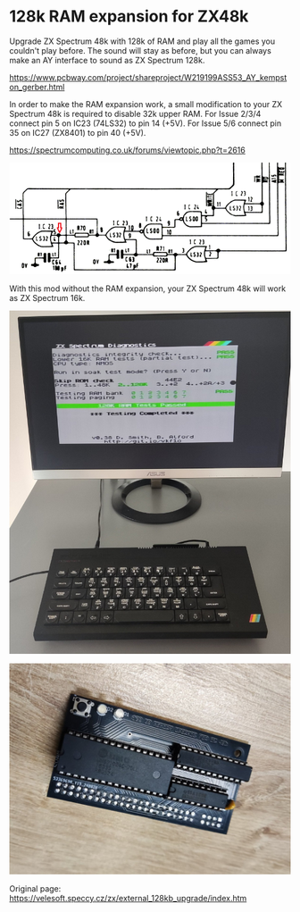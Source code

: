 # 128k RAM expansion for ZX48k
Upgrade ZX Spectrum 48k with 128k of RAM and play all the games you couldn't play before. The sound will stay as before, but you can always make an AY interface to sound as ZX Spectrum 128k.

https://www.pcbway.com/project/shareproject/W219199ASS53_AY_kempston_gerber.html

In order to make the RAM expansion work, a small modification to your ZX Spectrum 48k is required to disable 32k upper RAM.
For Issue 2/3/4 connect pin 5 on IC23 (74LS32) to pin 14 (+5V). For Issue 5/6 connect pin 35 on IC27 (ZX8401) to pin 40 (+5V).

https://spectrumcomputing.co.uk/forums/viewtopic.php?t=2616

![image](/Images/CAS.png)

With this mod without the RAM expansion, your ZX Spectrum 48k will work as ZX Spectrum 16k. 



![image](/Images/brd.png)

![image](/Images/rev2.jpg)


Original page: https://velesoft.speccy.cz/zx/external_128kb_upgrade/index.htm
